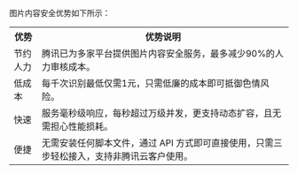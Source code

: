 图片内容安全优势如下所示：
<table>
<tr>
<th width="10%">优势</th>
<th>优势说明</th>
</tr>
<tr>
<td>节约人力</td>
<td>腾讯已为多家平台提供图片内容安全服务，最多减少90%的人力审核成本。</td>
</tr>
<tr>
<td>低成本</td>
<td>每千次识别最低仅需1元，只需低廉的成本即可抵御色情风险。</td>
</tr>
<tr>
<td>快速</td>
<td>服务毫秒级响应，每秒超过万级并发，更支持动态扩容，且无需担心性能损耗。</td>
</tr>
<tr>
<td>便捷</td>
<td>无需安装任何脚本文件，通过 API 方式即可直接使用，只需三步轻松接入，支持非腾讯云客户使用。</td>
</tr>
</table>
